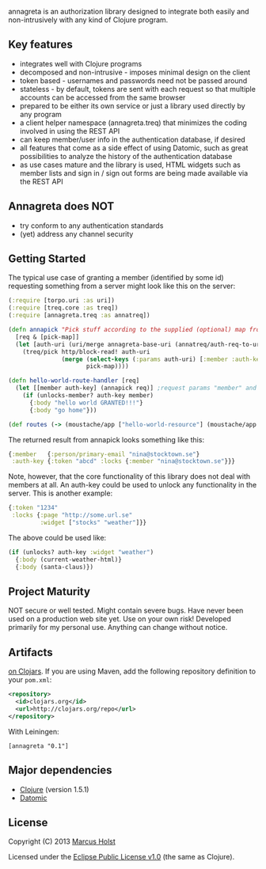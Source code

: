 annagreta is an authorization library designed to integrate both easily and non-intrusively with any kind of Clojure program.

## Key features

 * integrates well with Clojure programs
 * decomposed and non-intrusive - imposes minimal design on the client
 * token based - usernames and passwords need not be passed around
 * stateless - by default, tokens are sent with each request so that multiple accounts can be accessed from the same browser
 * prepared to be either its own service or just a library used directly by any program
 * a client helper namespace (annagreta.treq) that minimizes the coding involved in using the REST API
 * can keep member/user info in the authentication database, if desired
 * all features that come as a side effect of using Datomic, such as great possibilities to analyze the history of the authentication database
 * as use cases mature and the library is used, HTML widgets such as member lists and sign in / sign out forms are being made available via the REST API

## Annagreta does NOT

 * try conform to any authentication standards
 * (yet) address any channel security

## Getting Started

The typical use case of granting a member (identified by some id) requesting something from a server might look like this on the server:
```clj
(:require [torpo.uri :as uri])
(:require [treq.core :as treq])
(:require [annagreta.treq :as annatreq])

(defn annapick "Pick stuff according to the supplied (optional) map from annagreta. Always picks :member :auth-key identified by the corresponding request parameters from annagreta."
  [req & [pick-map]]
  (let [auth-uri (uri/merge annagreta-base-uri (annatreq/auth-req-to-uri req))]
    (treq/pick http/block-read! auth-uri
               (merge (select-keys (:params auth-uri) [:member :auth-key])
                      pick-map))))

(defn hello-world-route-handler [req]
  (let [[member auth-key] (annapick req)] ;request params "member" and "auth-key" must be set to id's identifying a member and auth-key respectively
    (if (unlocks-member? auth-key member)
      {:body "hello world GRANTED!!!"}
      {:body "go home"}))

(def routes (-> (moustache/app ["hello-world-resource"] (moustache/app :get hello-world-route-handler))
```

The returned result from annapick looks something like this:
```clj
{:member   {:person/primary-email "nina@stocktown.se"}
 :auth-key {:token "abcd" :locks {:member "nina@stocktown.se"}}}
```

Note, however, that the core functionality of this library does not deal with members at all. An auth-key could be used to unlock any functionality in the server. This is another example:
```clj
{:token "1234"
 :locks {:page "http://some.url.se"
         :widget ["stocks" "weather"]}}
```

The above could be used like:
```clj
(if (unlocks? auth-key :widget "weather")
  {:body (current-weather-html)}
  {:body (santa-claus)})
```

## Project Maturity

NOT secure or well tested. Might contain severe bugs. Have never been used on a production web site yet. Use on your own risk! Developed primarily for my personal use. Anything can change without notice.

## Artifacts

[on Clojars](https://clojars.org/vindaloo). If you are using Maven, add the following repository
definition to your `pom.xml`:

```xml
<repository>
  <id>clojars.org</id>
  <url>http://clojars.org/repo</url>
</repository>
```

With Leiningen:
```
[annagreta "0.1"]
```

## Major dependencies

 * [Clojure](http://clojure.org/) (version 1.5.1)
 * [Datomic](http://docs.datomic.com/)

## License

Copyright (C) 2013 [Marcus Holst](https://twitter.com/zolst)

Licensed under the [Eclipse Public License v1.0](http://www.eclipse.org/legal/epl-v10.html) (the same as Clojure).